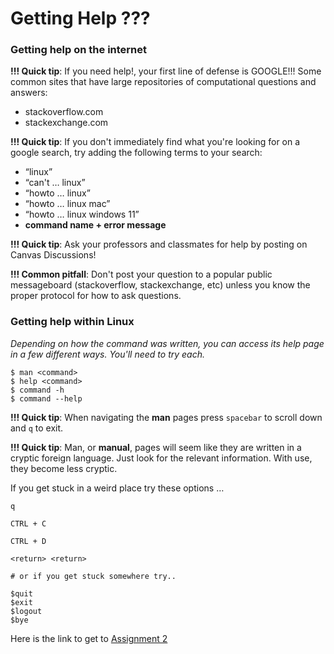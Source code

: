 # Getting Help ???

### Getting help on the internet 

**!!! Quick tip**: If you need help!, your first line of defense is GOOGLE!!! Some common sites that have large repositories of computational questions and answers:

- stackoverflow.com
- stackexchange.com

**!!! Quick tip**: If you don't immediately find what you're looking for on a google search, try adding the following terms to your search:

- “linux”
- “can't … linux”
- “howto … linux”
- “howto … linux mac”
- “howto … linux windows 11”
- **command name + error message**

**!!! Quick tip**: Ask your professors and classmates for help by posting on Canvas Discussions!

**!!! Common pitfall**: Don't post your question to a popular public messageboard (stackoverflow, stackexchange, etc) unless you know the proper protocol for how to ask questions.

### Getting help within Linux

*Depending on how the command was written, you can access its help page in a few different ways. You'll need to try each.*

```
$ man <command>
$ help <command>
$ command -h
$ command --help
```

**!!! Quick tip**: When navigating the **man** pages press `spacebar` to scroll down and `q` to exit.

**!!! Quick tip**: Man, or **manual**, pages will seem like they are written in a cryptic foreign language. Just look for the relevant information. With use, they become less cryptic.

If you get stuck in a weird place try these options …

```
q

CTRL + C

CTRL + D

<return> <return>

# or if you get stuck somewhere try..

$quit
$exit
$logout
$bye
```

Here is the link to get to [Assignment 2](../../Home_Work/Assignment_2.md)
